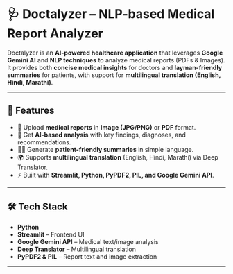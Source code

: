 # 🩺 Doctalyzer – NLP-based Medical Report Analyzer  

Doctalyzer is an **AI-powered healthcare application** that leverages **Google Gemini AI** and **NLP techniques** to analyze medical reports (PDFs & Images). It provides both **concise medical insights** for doctors and **layman-friendly summaries** for patients, with support for **multilingual translation (English, Hindi, Marathi)**.  

---

## 🚀 Features  
- 📂 Upload **medical reports** in **Image (JPG/PNG)** or **PDF** format.  
- 🤖 Get **AI-based analysis** with key findings, diagnoses, and recommendations.  
- 🧑‍⚕ Generate **patient-friendly summaries** in simple language.  
- 🌍 Supports **multilingual translation** (English, Hindi, Marathi) via Deep Translator.  
- ⚡ Built with **Streamlit, Python, PyPDF2, PIL, and Google Gemini API**.  

---

## 🛠️ Tech Stack  
- **Python**  
- **Streamlit** – Frontend UI  
- **Google Gemini API** – Medical text/image analysis  
- **Deep Translator** – Multilingual translation  
- **PyPDF2 & PIL** – Report text and image extraction  

---
